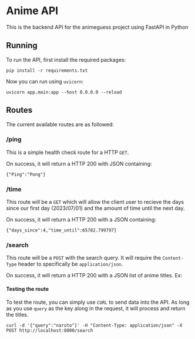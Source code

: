 # Anime API

This is the backend API for the animeguess project using FastAPI in Python

## Running
To run the API, first install the required packages:
```
pip install -r requirements.txt
```

Now you can run using `uvicorn`:
```
uvicorn app.main:app --host 0.0.0.0 --reload
```

## Routes
The current available routes are as followed:

### /ping
This is a simple health check route for a HTTP `GET`.

On success, it will return a HTTP 200 with JSON containing:
```
{"Ping":"Pong"}
```

### /time
This route will be a `GET` which will allow the client user to recieve the days since our first day (2023/07/01) and
the amount of time until the next day.

On success, it will return a HTTP 200 with a JSON containing:
```
{"days_since":4,"time_until":65782.799797}
```

### /search
This route will be a `POST` with the search query. It will require the `Content-Type` header to specifically be `application/json`.

On success, it will return a HTTP 200 with a JSON list of anime titles. Ex:

#### Testing the route
To test the route, you can simply use `CURL` to send data into the API. As long as you use `query` as the key along in the request, it
will process and return the titles.

```
curl -d '{"query":"naruto"}' -H "Content-Type: application/json" -X POST http://localhost:8000/search
```